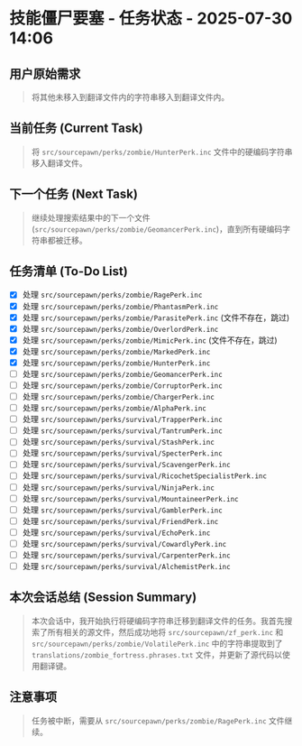 # 技能僵尸要塞 - 任务状态 - 2025-07-30 14:06

## 用户原始需求
> 将其他未移入到翻译文件内的字符串移入到翻译文件内。

## 当前任务 (Current Task)
> 将 `src/sourcepawn/perks/zombie/HunterPerk.inc` 文件中的硬编码字符串移入翻译文件。

## 下一个任务 (Next Task)
> 继续处理搜索结果中的下一个文件 (`src/sourcepawn/perks/zombie/GeomancerPerk.inc`)，直到所有硬编码字符串都被迁移。

## 任务清单 (To-Do List)
- [x] 处理 `src/sourcepawn/perks/zombie/RagePerk.inc`
- [x] 处理 `src/sourcepawn/perks/zombie/PhantasmPerk.inc`
- [x] 处理 `src/sourcepawn/perks/zombie/ParasitePerk.inc` (文件不存在，跳过)
- [x] 处理 `src/sourcepawn/perks/zombie/OverlordPerk.inc`
- [x] 处理 `src/sourcepawn/perks/zombie/MimicPerk.inc` (文件不存在，跳过)
- [x] 处理 `src/sourcepawn/perks/zombie/MarkedPerk.inc`
- [x] 处理 `src/sourcepawn/perks/zombie/HunterPerk.inc`
- [ ] 处理 `src/sourcepawn/perks/zombie/GeomancerPerk.inc`
- [ ] 处理 `src/sourcepawn/perks/zombie/CorruptorPerk.inc`
- [ ] 处理 `src/sourcepawn/perks/zombie/ChargerPerk.inc`
- [ ] 处理 `src/sourcepawn/perks/zombie/AlphaPerk.inc`
- [ ] 处理 `src/sourcepawn/perks/survival/TrapperPerk.inc`
- [ ] 处理 `src/sourcepawn/perks/survival/TantrumPerk.inc`
- [ ] 处理 `src/sourcepawn/perks/survival/StashPerk.inc`
- [ ] 处理 `src/sourcepawn/perks/survival/SpecterPerk.inc`
- [ ] 处理 `src/sourcepawn/perks/survival/ScavengerPerk.inc`
- [ ] 处理 `src/sourcepawn/perks/survival/RicochetSpecialistPerk.inc`
- [ ] 处理 `src/sourcepawn/perks/survival/NinjaPerk.inc`
- [ ] 处理 `src/sourcepawn/perks/survival/MountaineerPerk.inc`
- [ ] 处理 `src/sourcepawn/perks/survival/GamblerPerk.inc`
- [ ] 处理 `src/sourcepawn/perks/survival/FriendPerk.inc`
- [ ] 处理 `src/sourcepawn/perks/survival/EchoPerk.inc`
- [ ] 处理 `src/sourcepawn/perks/survival/CowardlyPerk.inc`
- [ ] 处理 `src/sourcepawn/perks/survival/CarpenterPerk.inc`
- [ ] 处理 `src/sourcepawn/perks/survival/AlchemistPerk.inc`

## 本次会话总结 (Session Summary)
> 本次会话中，我开始执行将硬编码字符串迁移到翻译文件的任务。我首先搜索了所有相关的源文件，然后成功地将 `src/sourcepawn/zf_perk.inc` 和 `src/sourcepawn/perks/zombie/VolatilePerk.inc` 中的字符串提取到了 `translations/zombie_fortress.phrases.txt` 文件，并更新了源代码以使用翻译键。

## 注意事项
> 任务被中断，需要从 `src/sourcepawn/perks/zombie/RagePerk.inc` 文件继续。
